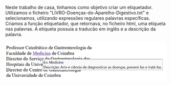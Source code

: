 Neste trabalho de casa, tinhamos como objetivo criar um etiquetador. 
Utilizamos o ficheiro "LIVRO-Doenças-do-Aparelho-Digestivo.txt" e selecionamos, utilizando expressões regulares palavras específicas. 
Criamos a função etiquetador, que retornava, no ficheiro html, uma etiqueta nas palavras. A etiqueta possuia a traducão em inglês e a descrição da palavra.

![img](<exemplo.png>)
